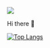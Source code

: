 

<img src="https://capsule-render.vercel.app/api?type=waving&color=auto&height=300&section=header&text=MinGuk&fontSize=90" />










<p>
Hi there 👋
</p>

[![Top Langs](https://github-readme-stats.vercel.app/api/top-langs/?username=MinGuk90&layout=compact)](https://github.com/anuraghazra/github-readme-stats)

<!--
**leeminguk/leeminguk** is a ✨ _special_ ✨ repository because its `README.md` (this file) appears on your GitHub profile.

Here are some ideas to get you started:

- 🔭 I’m currently working on ...
- 🌱 I’m currently learning ...
- 👯 I’m looking to collaborate on ...
- 🤔 I’m looking for help with ...
- 💬 Ask me about ...
- 📫 How to reach me: ...
- 😄 Pronouns: ...
- ⚡ Fun fact: ...
-->
